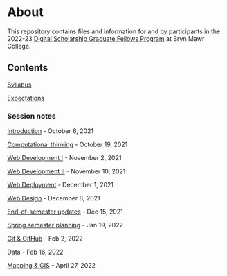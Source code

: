 # About

This repository contains files and information for and by participants in the 2022-23 [Digital Scholarship Graduate Fellows Program](digitalscholarship.blogs.brynmawr.edu/grads) at Bryn Mawr College.

## Contents

[Syllabus](/syllabus.md)

[Expectations](/expectations.md)



### Session notes

[Introduction](sessions/01-intro.md) - October 6, 2021

[Computational thinking](sessions/02-computation.md) - October 19, 2021

[Web Development I](sessions/03-webdev.md) - November 2, 2021

[Web Development II](sessions/04-webpub.md) - November 10, 2021

[Web Deployment](sessions/05-deploy.md) - December 1, 2021

[Web Design](sessions/06-design.md) - December 8, 2021

[End-of-semester updates](sessions/07-review.md) - Dec 15, 2021

[Spring semester planning](sessions/08-spring-planning.md) - Jan 19, 2022

[Git & GitHub](sessions/09-git.md) - Feb 2, 2022

[Data](sessions/10-data.md) - Feb 16, 2022

[Mapping & GIS](sessions/11-map.md) - April 27, 2022